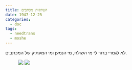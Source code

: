 ```yaml
---
title: העתקות מכתבים
date: 1947-12-25
categories:
  - doc
tags:
  - needtrans
  - moshe
---
```


לא לגמרי ברור לי מי השולח, מי הנמען ומי המעתיק של המכתבים.

<figure class="half">
    <a  href="/haskindocs/assets/images/1947-12-25-letter-copies-1.jpg">
    <img src="/haskindocs/assets/images/1947-12-25-letter-copies-1.jpg"></a>
    <a  href="/haskindocs/assets/images/1947-12-25-letter-copies-2.jpg">
    <img src="/haskindocs/assets/images/1947-12-25-letter-copies-2.jpg"></a>
</figure>

